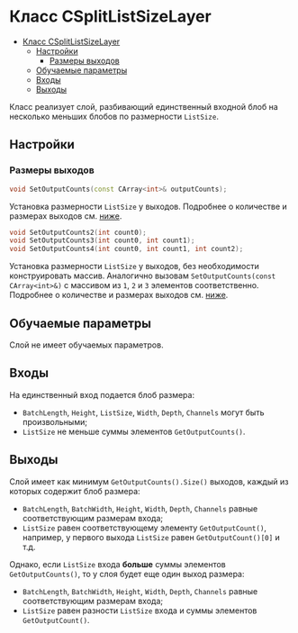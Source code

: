 # Класс CSplitListSizeLayer

<!-- TOC -->

- [Класс CSplitListSizeLayer](#класс-csplitlistsizelayer)
    - [Настройки](#настройки)
        - [Размеры выходов](#размеры-выходов)
    - [Обучаемые параметры](#обучаемые-параметры)
    - [Входы](#входы)
    - [Выходы](#выходы)

<!-- /TOC -->

Класс реализует слой, разбивающий единственный входной блоб на несколько меньших блобов по размерности `ListSize`.

## Настройки

### Размеры выходов

```c++
void SetOutputCounts(const CArray<int>& outputCounts);
```

Установка размерности `ListSize` у выходов. Подробнее о количестве и размерах выходов см. [ниже](#выходы).

```c++
void SetOutputCounts2(int count0);
void SetOutputCounts3(int count0, int count1);
void SetOutputCounts4(int count0, int count1, int count2);
```

Установка размерности `ListSize` у выходов, без необходимости конструировать массив. Аналогично вызовам `SetOutputCounts(const CArray<int>&)` с массивом из `1`, `2` и `3` элементов соответственно. Подробнее о количестве и размерах выходов см. [ниже](#выходы).

## Обучаемые параметры

Слой не имеет обучаемых параметров.

## Входы

На единственный вход подается блоб размера:

- `BatchLength`, `Height`, `ListSize`, `Width`, `Depth`, `Channels` могут быть произвольными;
- `ListSize` не меньше суммы элементов `GetOutputCounts()`.

## Выходы

Слой имеет как минимум `GetOutputCounts().Size()` выходов, каждый из которых содержит блоб размера:

- `BatchLength`, `BatchWidth`, `Height`, `Width`, `Depth`, `Channels` равные соответствующим размерам входа;
- `ListSize` равен соответствующему элементу `GetOutputCount()`, например, у первого выхода `ListSize` равен `GetOutputCount()[0]` и т.д.

Однако, если `ListSize` входа **больше** суммы элементов `GetOutputCounts()`, то у слоя будет еще один выход размера:

- `BatchLength`, `BatchWidth`, `Height`, `Width`, `Depth`, `Channels` равные соответствующим размерам входа;
- `ListSize` равен разности `ListSize` входа и суммы элементов `GetOutputCount()`.
